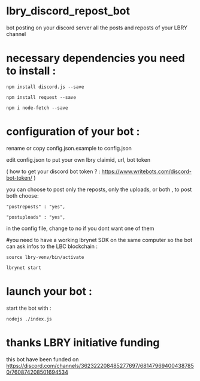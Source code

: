 # lbry_discord_repost_bot
bot posting on your discord server all the posts and reposts of your LBRY channel

# necessary dependencies you need to install : 
  `npm install discord.js --save`

  `npm install request --save`

  `npm i node-fetch --save`

# configuration of your bot : 

rename or copy config.json.example to config.json

edit config.json to put your own lbry claimid, url, bot token 

( how to get your discord bot token ? : https://www.writebots.com/discord-bot-token/ )

you can choose to post only the reposts, only the uploads, or both , to post both choose:

  `"postreposts" : "yes",`

  `"postuploads" : "yes",`

in the config file, change to no if you dont want one of them

#you need to have a working lbrynet SDK on the same computer so the bot can ask infos to the LBC blockchain : 

  `source lbry-venv/bin/activate`
  
  `lbrynet start`
  
# launch your bot :

start the bot with :

`nodejs ./index.js`

# thanks LBRY initiative funding

this bot have been funded on https://discord.com/channels/362322208485277697/681479694004387850/760874208501694534 


